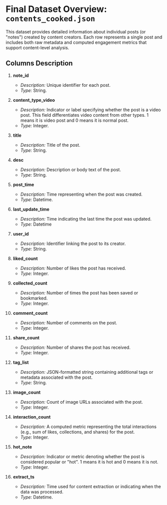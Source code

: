 # Final Dataset Overview: `contents_cooked.json`

This dataset provides detailed information about individual posts (or "notes") created by content creators. Each row represents a single post and includes both raw metadata and computed engagement metrics that support content-level analysis.

## Columns Description

1. **note_id**  
   - *Description:* Unique identifier for each post.  
   - *Type:* String.

2. **content_type_video**  
   - *Description:* Indicator or label specifying whether the post is a video post. This field differentiates video content from other types. 1 means it is video post and 0 means it is normal post. 
   - *Type:* Integer.

3. **title**  
   - *Description:* Title of the post.  
   - *Type:* String.

4. **desc**  
   - *Description:* Description or body text of the post.  
   - *Type:* String.

5. **post_time**  
   - *Description:* Time representing when the post was created.  
   - *Type:* Datetime.

6. **last_update_time**  
   - *Description:* Time indicating the last time the post was updated.  
   - *Type:* Datetime

7. **user_id**  
   - *Description:* Identifier linking the post to its creator.  
   - *Type:* String.

8. **liked_count**  
   - *Description:* Number of likes the post has received.  
   - *Type:* Integer.

9. **collected_count**  
   - *Description:* Number of times the post has been saved or bookmarked.  
   - *Type:* Integer.

10. **comment_count**  
    - *Description:* Number of comments on the post.  
    - *Type:* Integer.

11. **share_count**  
    - *Description:* Number of shares the post has received.  
    - *Type:* Integer.

12. **tag_list**  
    - *Description:* JSON-formatted string containing additional tags or metadata associated with the post.  
    - *Type:* String.

13. **image_count**  
    - *Description:* Count of image URLs associated with the post.  
    - *Type:* Integer.

14. **interaction_count**  
    - *Description:* A computed metric representing the total interactions (e.g., sum of likes, collections, and shares) for the post.  
    - *Type:* Integer.

15. **hot_note**  
    - *Description:* Indicator or metric denoting whether the post is considered popular or "hot". 1 means it is hot and 0 means it is not.  
    - *Type:* Integer.

16. **extract_ts**  
    - *Description:* Time used for content extraction or indicating when the data was processed.  
    - *Type:* Datetime.

